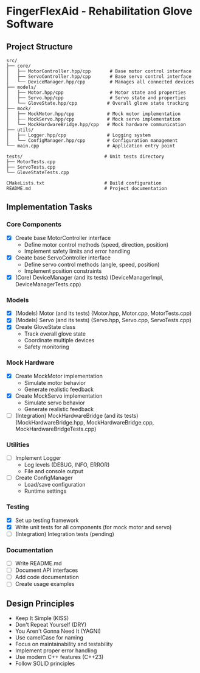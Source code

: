 # FingerFlexAid - Rehabilitation Glove Software

## Project Structure
```
src/
├── core/
│   ├── MotorController.hpp/cpp       # Base motor control interface
│   ├── ServoController.hpp/cpp       # Base servo control interface
│   └── DeviceManager.hpp/cpp         # Manages all connected devices
├── models/
│   ├── Motor.hpp/cpp                 # Motor state and properties
│   ├── Servo.hpp/cpp                 # Servo state and properties
│   └── GloveState.hpp/cpp           # Overall glove state tracking
├── mock/
│   ├── MockMotor.hpp/cpp            # Mock motor implementation
│   ├── MockServo.hpp/cpp            # Mock servo implementation
│   └── MockHardwareBridge.hpp/cpp   # Mock hardware communication
├── utils/
│   ├── Logger.hpp/cpp               # Logging system
│   └── ConfigManager.hpp/cpp        # Configuration management
└── main.cpp                         # Application entry point

tests/                              # Unit tests directory
├── MotorTests.cpp
├── ServoTests.cpp
└── GloveStateTests.cpp

CMakeLists.txt                      # Build configuration
README.md                           # Project documentation
```

## Implementation Tasks

### Core Components
- [x] Create base MotorController interface
  - Define motor control methods (speed, direction, position)
  - Implement safety limits and error handling
- [x] Create base ServoController interface
  - Define servo control methods (angle, speed, position)
  - Implement position constraints
- [x] (Core) DeviceManager (and its tests) (DeviceManagerImpl, DeviceManagerTests.cpp)

### Models
- [x] (Models) Motor (and its tests) (Motor.hpp, Motor.cpp, MotorTests.cpp)
- [x] (Models) Servo (and its tests) (Servo.hpp, Servo.cpp, ServoTests.cpp)
- [x] Create GloveState class
  - Track overall glove state
  - Coordinate multiple devices
  - Safety monitoring

### Mock Hardware
- [x] Create MockMotor implementation
  - Simulate motor behavior
  - Generate realistic feedback
- [x] Create MockServo implementation
  - Simulate servo behavior
  - Generate realistic feedback
- [ ] (Integration) MockHardwareBridge (and its tests) (MockHardwareBridge.hpp, MockHardwareBridge.cpp, MockHardwareBridgeTests.cpp)

### Utilities
- [ ] Implement Logger
  - Log levels (DEBUG, INFO, ERROR)
  - File and console output
- [ ] Create ConfigManager
  - Load/save configuration
  - Runtime settings

### Testing
- [x] Set up testing framework
- [x] Write unit tests for all components (for mock motor and servo)
- [ ] (Integration) Integration tests (pending)

### Documentation
- [ ] Write README.md
- [ ] Document API interfaces
- [ ] Add code documentation
- [ ] Create usage examples

## Design Principles
- Keep It Simple (KISS)
- Don't Repeat Yourself (DRY)
- You Aren't Gonna Need It (YAGNI)
- Use camelCase for naming
- Focus on maintainability and testability
- Implement proper error handling
- Use modern C++ features (C++23)
- Follow SOLID principles
